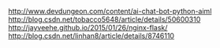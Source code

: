 http://www.devdungeon.com/content/ai-chat-bot-python-aiml
http://blog.csdn.net/tobacco5648/article/details/50600310
http://jayveehe.github.io/2015/01/26/nginx-flask/
http://blog.csdn.net/linhan8/article/details/8746110